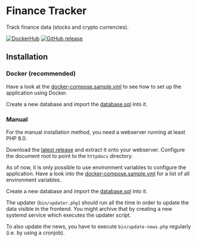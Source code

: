 # Finance Tracker

Track finance data (stocks and crypto currencies).

[![DockerHub](https://img.shields.io/badge/download-DockerHub-blue?logo=docker)](https://hub.docker.com/r/programie/financetracker)
[![GitHub release](https://img.shields.io/github/v/release/Programie/FinanceTracker)](https://github.com/Programie/FinanceTracker/releases/latest)

## Installation

### Docker (recommended)

Have a look at the [docker-compose.sample.yml](docker-compose.sample.yml) to see how to set up the application using Docker.

Create a new database and import the [database.sql](database.sql) into it.

### Manual

For the manual installation method, you need a webserver running at least PHP 8.0.

Download the [latest release](https://github.com/Programie/FinanceTracker/releases/latest) and extract it onto your webserver. Configure the document root to point to the `httpdocs` directory.

As of now, it is only possible to use environment variables to configure the application. Have a look into the [docker-compose.sample.yml](docker-compose.sample.yml) for a list of all environment variables.

Create a new database and import the [database.sql](database.sql) into it.

The updater (`bin/updater.php`) should run all the time in order to update the data visible in the frontend. You might archive that by creating a new systemd service which executes the updater script.

To also update the news, you have to execute `bin/update-news.php` regularly (i.e. by using a cronjob).
